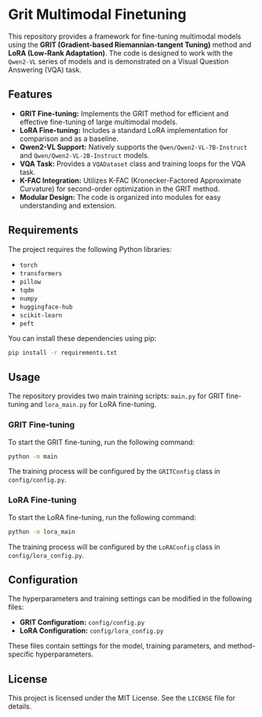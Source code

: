 # Grit Multimodal Finetuning

This repository provides a framework for fine-tuning multimodal models using the **GRIT (Gradient-based Riemannian-tangent Tuning)** method and **LoRA (Low-Rank Adaptation)**. The code is designed to work with the `Qwen2-VL` series of models and is demonstrated on a Visual Question Answering (VQA) task.

## Features

*   **GRIT Fine-tuning:** Implements the GRIT method for efficient and effective fine-tuning of large multimodal models.
*   **LoRA Fine-tuning:** Includes a standard LoRA implementation for comparison and as a baseline.
*   **Qwen2-VL Support:** Natively supports the `Qwen/Qwen2-VL-7B-Instruct` and `Qwen/Qwen2-VL-2B-Instruct` models.
*   **VQA Task:** Provides a `VQADataset` class and training loops for the VQA task.
*   **K-FAC Integration:** Utilizes K-FAC (Kronecker-Factored Approximate Curvature) for second-order optimization in the GRIT method.
*   **Modular Design:** The code is organized into modules for easy understanding and extension.

## Requirements

The project requires the following Python libraries:

*   `torch`
*   `transformers`
*   `pillow`
*   `tqdm`
*   `numpy`
*   `huggingface-hub`
*   `scikit-learn`
*   `peft`

You can install these dependencies using pip:

```bash
pip install -r requirements.txt
```

## Usage

The repository provides two main training scripts: `main.py` for GRIT fine-tuning and `lora_main.py` for LoRA fine-tuning.

### GRIT Fine-tuning

To start the GRIT fine-tuning, run the following command:

```bash
python -m main
```

The training process will be configured by the `GRITConfig` class in `config/config.py`.

### LoRA Fine-tuning

To start the LoRA fine-tuning, run the following command:

```bash
python -m lora_main
```

The training process will be configured by the `LoRAConfig` class in `config/lora_config.py`.

## Configuration

The hyperparameters and training settings can be modified in the following files:

*   **GRIT Configuration:** `config/config.py`
*   **LoRA Configuration:** `config/lora_config.py`

These files contain settings for the model, training parameters, and method-specific hyperparameters.

## License

This project is licensed under the MIT License. See the `LICENSE` file for details.
